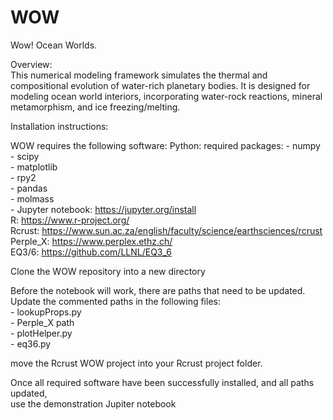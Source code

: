 # WOW

Wow! Ocean Worlds.  

Overview:  
This numerical modeling framework simulates the thermal and compositional evolution of water-rich planetary bodies. It is designed for modeling ocean world interiors, incorporating water-rock reactions, mineral metamorphism, and ice freezing/melting.


Installation instructions:

WOW requires the following software:
	    Python:
		    required packages:
			    - numpy  
			    - scipy  
			    - matplotlib  
			    - rpy2  
			    - pandas  
			    - molmass  
			    - Jupyter notebook: https://jupyter.org/install  
	R: https://www.r-project.org/  
	Rcrust: https://www.sun.ac.za/english/faculty/science/earthsciences/rcrust  
	Perple_X: https://www.perplex.ethz.ch/  
	EQ3/6: https://github.com/LLNL/EQ3_6  

Clone the WOW repository into a new directory  

Before the notebook will work, there are paths that need to be updated.   
Update the commented paths in the following files:  
	- lookupProps.py  
	- Perple_X path  
	- plotHelper.py  
	- eq36.py  

move the Rcrust WOW project into your Rcrust project folder.   

Once all required software have been successfully installed, and all paths updated,  
use the demonstration Jupiter notebook  
